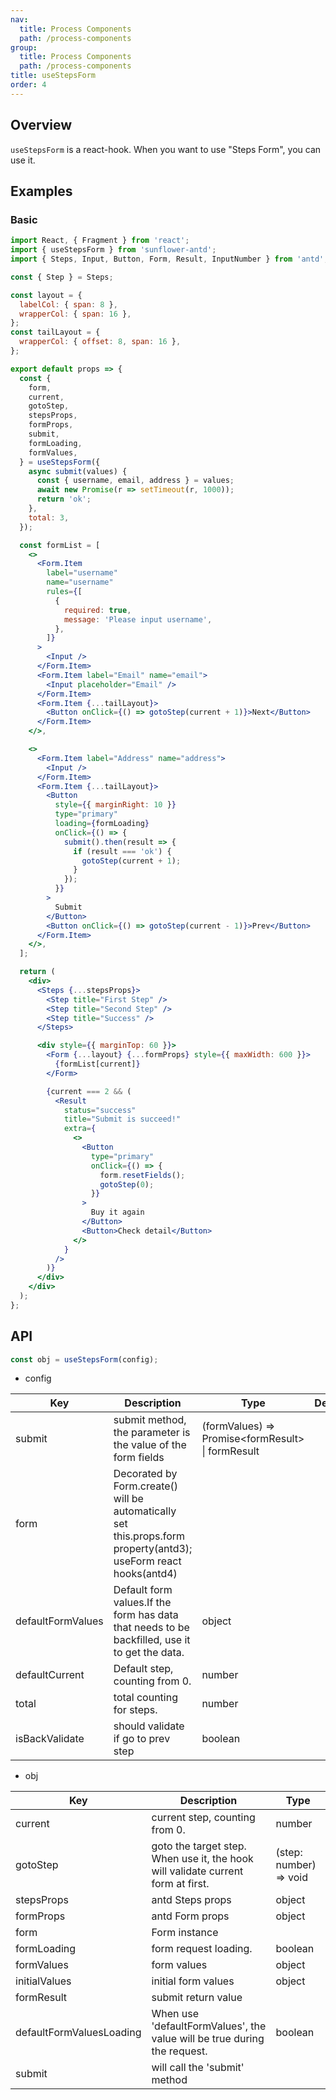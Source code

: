 ```yaml
---
nav:
  title: Process Components
  path: /process-components
group:
  title: Process Components
  path: /process-components
title: useStepsForm
order: 4
---
```


## Overview

`useStepsForm` is a react-hook. When you want to use "Steps Form", you can use it.

## Examples

### Basic

```jsx
import React, { Fragment } from 'react';
import { useStepsForm } from 'sunflower-antd';
import { Steps, Input, Button, Form, Result, InputNumber } from 'antd';

const { Step } = Steps;

const layout = {
  labelCol: { span: 8 },
  wrapperCol: { span: 16 },
};
const tailLayout = {
  wrapperCol: { offset: 8, span: 16 },
};

export default props => {
  const {
    form,
    current,
    gotoStep,
    stepsProps,
    formProps,
    submit,
    formLoading,
    formValues,
  } = useStepsForm({
    async submit(values) {
      const { username, email, address } = values;
      await new Promise(r => setTimeout(r, 1000));
      return 'ok';
    },
    total: 3,
  });

  const formList = [
    <>
      <Form.Item
        label="username"
        name="username"
        rules={[
          {
            required: true,
            message: 'Please input username',
          },
        ]}
      >
        <Input />
      </Form.Item>
      <Form.Item label="Email" name="email">
        <Input placeholder="Email" />
      </Form.Item>
      <Form.Item {...tailLayout}>
        <Button onClick={() => gotoStep(current + 1)}>Next</Button>
      </Form.Item>
    </>,

    <>
      <Form.Item label="Address" name="address">
        <Input />
      </Form.Item>
      <Form.Item {...tailLayout}>
        <Button
          style={{ marginRight: 10 }}
          type="primary"
          loading={formLoading}
          onClick={() => {
            submit().then(result => {
              if (result === 'ok') {
                gotoStep(current + 1);
              }
            });
          }}
        >
          Submit
        </Button>
        <Button onClick={() => gotoStep(current - 1)}>Prev</Button>
      </Form.Item>
    </>,
  ];

  return (
    <div>
      <Steps {...stepsProps}>
        <Step title="First Step" />
        <Step title="Second Step" />
        <Step title="Success" />
      </Steps>

      <div style={{ marginTop: 60 }}>
        <Form {...layout} {...formProps} style={{ maxWidth: 600 }}>
          {formList[current]}
        </Form>

        {current === 2 && (
          <Result
            status="success"
            title="Submit is succeed!"
            extra={
              <>
                <Button
                  type="primary"
                  onClick={() => {
                    form.resetFields();
                    gotoStep(0);
                  }}
                >
                  Buy it again
                </Button>
                <Button>Check detail</Button>
              </>
            }
          />
        )}
      </div>
    </div>
  );
};
```

## API

```js
const obj = useStepsForm(config);
```

- config

<table>
  <thead>
    <tr>
      <th>Key</th>
      <th>Description</th>
      <th>Type</th>
      <th>Default</th>
    </tr>
  </thead>
  <tbody>
    <tr>
      <td>submit</td>
      <td>submit method, the parameter is the value of the form fields</td>
      <td>(formValues) => Promise&lt;formResult&gt; | formResult</td>
      <td></td>
    </tr>
    <tr>
      <td>form</td>
      <td>Decorated by Form.create() will be automatically set this.props.form property(antd3); useForm react hooks(antd4)</td>
      <td></td>
      <td></td>
    </tr>
    <tr>
      <td>defaultFormValues</td>
      <td>Default form values.If the form has data that needs to be backfilled, use it to get the data.</td>
      <td>object</td>
      <td dangerouslySetInnerHTML={{__html: '{}'}}></td>
    </tr>
    <tr>
      <td>defaultCurrent</td>
      <td>Default step, counting from 0.</td>
      <td>number</td>
      <td dangerouslySetInnerHTML={{__html: '0'}}></td>
    </tr>
    <tr>
      <td>total</td>
      <td>total counting for steps.</td>
      <td>number</td>
      <td></td>
    </tr>
    <tr>
      <td>isBackValidate</td>
      <td>should validate if go to prev step</td>
      <td>boolean</td>
      <td dangerouslySetInnerHTML={{__html: 'true'}}></td>
    </tr>
  </tbody>
</table>

- obj

<table>
  <thead>
    <tr>
      <th>Key</th>
      <th>Description</th>
      <th>Type</th>
    </tr>
  </thead>
  <tbody>
    <tr>
      <td>current</td>
      <td>current step, counting from 0.</td>
      <td>number</td>
    </tr>
    <tr>
      <td>gotoStep</td>
      <td>goto the target step. When use it, the hook will validate current form at first.</td>
      <td>(step: number) =&gt; void</td>
    </tr>
    <tr>
      <td>stepsProps</td>
      <td>antd Steps props</td>
      <td>object</td>
    </tr>
    <tr>
      <td>formProps</td>
      <td>antd Form props</td>
      <td>object</td>
    </tr>
    <tr>
      <td>form</td>
      <td>Form instance</td>
      <td></td>
    </tr>
    <tr>
      <td>formLoading</td>
      <td>form request loading.</td>
      <td>boolean</td>
    </tr>
    <tr>
      <td>formValues</td>
      <td>form values</td>
      <td>object</td>
    </tr>
    <tr>
      <td>initialValues</td>
      <td>initial form values</td>
      <td>object</td>
    </tr>
    <tr>
      <td>formResult</td>
      <td>submit return value</td>
      <td></td>
    </tr>
    <tr>
      <td>defaultFormValuesLoading</td>
      <td>When use 'defaultFormValues', the value will be true during the request.</td>
      <td>boolean</td>
    </tr>
    <tr>
      <td>submit</td>
      <td>will call the 'submit' method</td>
      <td></td>
    </tr>
  </tbody>
</table>
